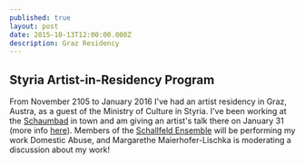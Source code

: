 ```yaml
---
published: true
layout: post
date: 2015-10-13T12:00:00.000Z
description: Graz Residency
---
```





## Styria Artist-in-Residency Program

From November 2105 to January 2016 I've had an artist residency in Graz, Austra, as a guest of the Ministry of Culture in Styria.  I've been working at the [Schaumbad](http://web455.webbox333.server-home.org/) in town and am giving an artist's talk there on January 31 (more info [here](http://web455.webbox333.server-home.org/index.php?pageid=3&l=1&sid=255)).  Members of the [Schallfeld Ensemble](http://www.schallfeldensemble.com/) will be performing my work Domestic Abuse, and Margarethe Maierhofer-Lischka is moderating a discussion about my work!
